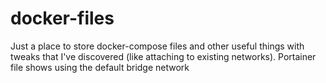 # docker-files
Just a place to store docker-compose files and other useful things with tweaks that I've discovered (like attaching to existing networks).
Portainer file shows using the default bridge network
